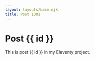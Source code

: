 ```yaml
---
layout: layouts/base.njk
title: Post 1001
---
```


# Post {{ id }}

This is post {{ id }} in my Eleventy project.
